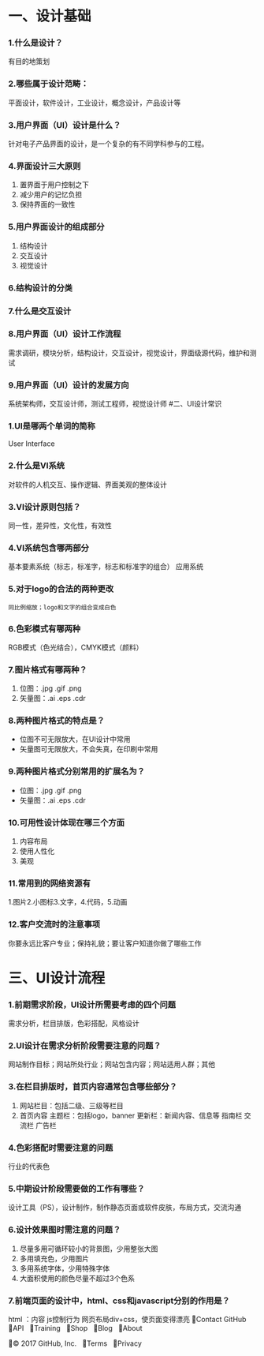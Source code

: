 # 一、设计基础
### 1.什么是设计？
有目的地策划
### 2.哪些属于设计范畴：
平面设计，软件设计，工业设计，概念设计，产品设计等
### 3.用户界面（UI）设计是什么？
针对电子产品界面的设计，是一个复杂的有不同学科参与的工程。
### 4.界面设计三大原则
1. 置界面于用户控制之下
2. 减少用户的记忆负担
3. 保持界面的一致性

### 5.用户界面设计的组成部分
1. 结构设计
2. 交互设计
3. 视觉设计

### 6.结构设计的分类
### 7.什么是交互设计
### 8.用户界面（UI）设计工作流程
需求调研，模块分析，结构设计，交互设计，视觉设计，界面级源代码，维护和测试
### 9.用户界面（UI）设计的发展方向
系统架构师，交互设计师，测试工程师，视觉设计师
#二、UI设计常识
### 1.UI是哪两个单词的简称
User Interface
### 2.什么是VI系统
对软件的人机交互、操作逻辑、界面美观的整体设计
### 3.VI设计原则包括？
同一性，差异性，文化性，有效性
### 4.VI系统包含哪两部分
基本要素系统（标志，标准字，标志和标准字的组合）
应用系统
### 5.对于logo的合法的两种更改
 	同比例缩放；logo和文字的组合变成白色
### 6.色彩模式有哪两种
RGB模式（色光结合），CMYK模式（颜料）
### 7.图片格式有哪两种？
1. 位图：.jpg   .gif   .png
2. 矢量图：.ai   .eps   .cdr

### 8.两种图片格式的特点是？
* 位图不可无限放大，在UI设计中常用
* 矢量图可无限放大，不会失真，在印刷中常用

### 9.两种图片格式分别常用的扩展名为？
* 位图：.jpg   .gif   .png
* 矢量图：.ai   .eps   .cdr

### 10.可用性设计体现在哪三个方面
1. 内容布局  
2. 使用人性化 
3. 美观

### 11.常用到的网络资源有
1.图片2.小图标3.文字，4.代码，5.动画
### 12.客户交流时的注意事项
你要永远比客户专业；保持礼貌；要让客户知道你做了哪些工作
# 三、UI设计流程
### 1.前期需求阶段，UI设计所需要考虑的四个问题
需求分析，栏目排版，色彩搭配，风格设计
### 2.UI设计在需求分析阶段需要注意的问题？
网站制作目标；网站所处行业；网站包含内容；网站适用人群；其他
### 3.在栏目排版时，首页内容通常包含哪些部分？
1. 网站栏目：包括二级、三级等栏目
2. 首页内容
主题栏：包括logo，banner
更新栏：新闻内容、信息等
指南栏
交流栏
广告栏

### 4.色彩搭配时需要注意的问题
行业的代表色
### 5.中期设计阶段需要做的工作有哪些？
设计工具（PS），设计制作，制作静态页面或软件皮肤，布局方式，交流沟通
### 6.设计效果图时需注意的问题？
1. 尽量多用可循环较小的背景图，少用整张大图
2. 多用填充色，少用图片
3. 多用系统字体，少用特殊字体
4. 大面积使用的颜色尽量不超过3个色系

### 7.前端页面的设计中，html、css和javascript分别的作用是？
html ：内容
js控制行为
网页布局div+css，使页面变得漂亮
Contact GitHub
 
API
 
Training
 
Shop
 
Blog
 
About

© 2017 GitHub, Inc.
 
Terms
 
Privacy
 
